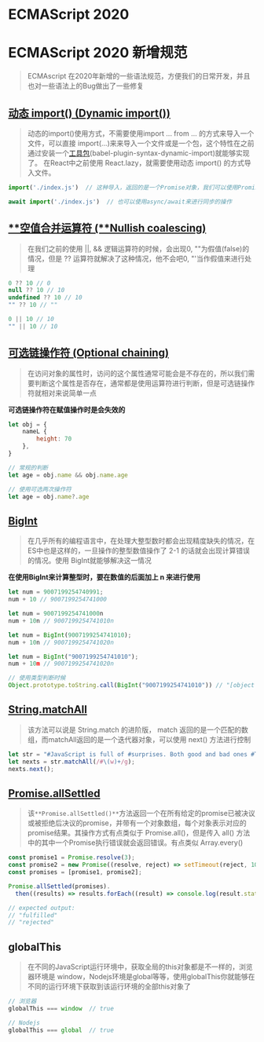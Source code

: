 # ECMAScript 2020

# ECMAScript 2020 新增规范
> ECMAscript 在2020年新增的一些语法规范，方便我们的日常开发，并且也对一些语法上的Bug做出了一些修复

## [动态 import() (Dynamic import())](https://developer.mozilla.org/zh-CN/docs/Web/JavaScript/Reference/Statements/import)
> 动态的import()使用方式，不需要使用import ... from ... 的方式来导入一个文件，可以直接 import(...)来来导入一个文件或是一个包，这个特性在之前通过安装一个[工具包]()(babel-plugin-syntax-dynamic-import)就能够实现了。
> 在React中之前使用 React.lazy，就需要使用动态 import() 的方式导入文件。



```javascript
import('./index.js')  // 这种导入，返回的是一个Promise对象，我们可以使用Promise的一个方法进行操作

await import('./index.js')  // 也可以使用async/await来进行同步的操作

```


## [**空值合并运算符 (**Nullish coalescing)](https://developer.mozilla.org/zh-CN/docs/Web/JavaScript/Reference/Operators/Nullish_coalescing_operator)
> 在我们之前的使用 ||, && 逻辑运算符的时候，会出现0, ""为假值(false)的情况，但是 ?? 运算符就解决了这种情况，他不会吧0, "'当作假值来进行处理



```javascript
0 ?? 10 // 0
null ?? 10 // 10
undefined ?? 10 // 10
"" ?? 10 // ""

0 || 10 // 10
"" || 10 // 10
```


## [可选链操作符 (Optional chaining)](https://developer.mozilla.org/zh-CN/docs/Web/JavaScript/Reference/Operators/%E5%8F%AF%E9%80%89%E9%93%BE)
> 在访问对象的属性时，访问的这个属性通常可能会是不存在的，所以我们需要判断这个属性是否存在，通常都是使用运算符进行判断，但是可选链操作符就相对来说简单一点

**可选链操作符在赋值操作时是会失效的**
```javascript
let obj = {
	nameL {
		height: 70
	},
}

// 常规的判断
let age = obj.name && obj.name.age

// 使用可选两次操作符
let age = obj.name?.age
```


## [BigInt](https://developer.mozilla.org/zh-CN/docs/Web/JavaScript/Reference/Global_Objects/BigInt)
> 在几乎所有的编程语言中，在处理大整型数时都会出现精度缺失的情况，在ES中也是这样的，一旦操作的整型数值操作了 2-1 的话就会出现计算错误的情况。使用 BigInt就能够解决这一情况

**在使用BigInt来计算整型时，要在数值的后面加上 n 来进行使用** 


```javascript
let num = 9007199254740991;
num + 10 // 9007199254741000

let num = 9007199254741000n
num + 10n // 9007199254741010n

let num = BigInt(9007199254741010);
num + 10n // 9007199254741020n

let num = BigInt("9007199254741010");
num + 10m // 9007199254741020n

// 使用类型判断时候
Object.prototype.toString.call(BigInt("9007199254741010")) // "[object BigInt]"
```


## [String.matchAll](https://developer.mozilla.org/zh-CN/docs/Web/JavaScript/Reference/Global_Objects/String/matchAll)
> 该方法可以说是 String.match 的进阶版， match 返回的是一个匹配的数组，而matchAll返回的是一个迭代器对象，可以使用 next() 方法进行控制



```javascript
let str = "#JavaScript is full of #surprises. Both good and bad ones #TIL";
let nexts = str.matchAll(/#\(w)+/g);
nexts.next();

```


## [Promise.allSettled](https://developer.mozilla.org/zh-CN/docs/Web/JavaScript/Reference/Global_Objects/Promise/allSettled)
> 该`**Promise.allSettled()**`方法返回一个在所有给定的promise已被决议或被拒绝后决议的promise，并带有一个对象数组，每个对象表示对应的promise结果。其操作方式有点类似于 Promise.all()，但是传入 all() 方法中的其中一个Promise执行错误就会返回错误。有点类似 Array.every()



```javascript
const promise1 = Promise.resolve(3);
const promise2 = new Promise((resolve, reject) => setTimeout(reject, 100, 'foo'));
const promises = [promise1, promise2];

Promise.allSettled(promises).
  then((results) => results.forEach((result) => console.log(result.status)));

// expected output:
// "fulfilled"
// "rejected"
```


## globalThis
> 在不同的JavaScript运行环境中，获取全局的this对象都是不一样的，浏览器环境是 window，Nodejs环境是global等等，使用globalThis你就能够在不同的运行环境下获取到该运行环境的全部this对象了



```javascript
// 浏览器
globalThis === window  // true

// Nodejs
globalThis === global  // true
```
